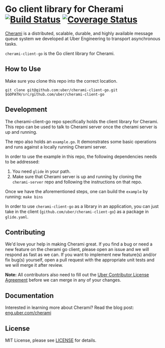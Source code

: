 Go client library for Cherami [![Build Status](https://travis-ci.org/uber/cherami-client-go.svg?branch=master)](https://travis-ci.org/uber/cherami-client-go) [![Coverage Status](https://coveralls.io/repos/uber/cherami-client-go/badge.svg?branch=master&service=github)](https://coveralls.io/github/uber/cherami-client-go?branch=master)
=============================

[Cherami](https://eng.uber.com/cherami/) is a distributed, scalable, durable, and highly available message queue system we developed at Uber Engineering to transport asynchronous tasks.

`cherami-client-go` is the Go client library for Cherami.

How to Use
----------
Make sure you clone this repo into the correct location.

`git clone git@github.com:uber/cherami-client-go.git $GOPATH/src/github.com/uber/cherami-client-go`

Development
-----------
The cherami-client-go repo specifically holds the client library for Cherami. This repo can be used to talk to Cherami server once the cherami server is up and running.

The repo also holds an `example.go`. It demonstrates some basic operations and runs against a locally running Cherami server.

In order to use the example in this repo, the following dependencies needs to be addressed:
1. You need `glide` in your path.
2. Make sure that Cherami server is up and running by cloning the `cherami-server` repo and following the instructions on that repo.

Once we have the aforementioned steps, one can build the `example` by running:
`make bins`

In order to use `cherami-client-go` as a library in an application, you can just take in the client (`github.com/uber/cherami-client-go`) as a package in `glide.yaml`.

Contributing
------------
We'd love your help in making Cherami great. If you find a bug or need a new feature on the cherami go client, please open an issue and we will respond as fast as we can. If you want to implement new feature(s) and/or fix bug(s) yourself, open a pull request with the appropriate unit tests and we will merge it after review.

**Note:** All contributors also need to fill out the [Uber Contributor License Agreement](http://t.uber.com/cla) before we can merge in any of your changes.

Documentation
--------------
Interested in learning more about Cherami? Read the blog post:
[eng.uber.com/cherami](https://eng.uber.com/cherami/)

License
-------
MIT License, please see [LICENSE](https://github.com/uber/cherami-client-go/blob/master/LICENSE) for details.

